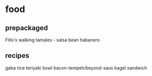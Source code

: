# food

## prepackaged

Fillo's walking tamales - salsa bean habanero

## recipes

gaba rice teriyaki bowl
bacon-tempeh/beyond-saus bagel sandwich
